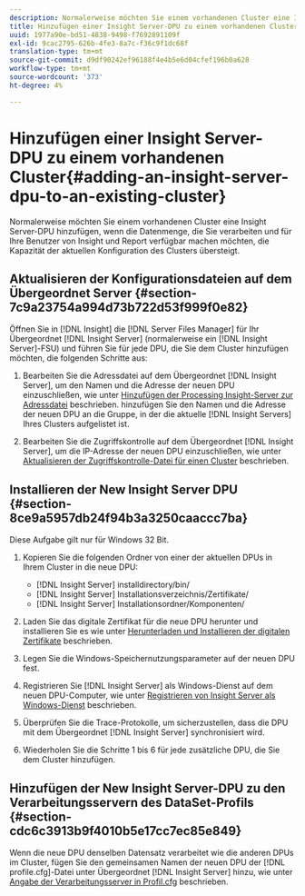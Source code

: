 ```yaml
---
description: Normalerweise möchten Sie einem vorhandenen Cluster eine Insight Server-DPU hinzufügen, wenn die Datenmenge, die Sie verarbeiten und für Ihre Benutzer von Insight und Report verfügbar machen möchten, die Kapazität der aktuellen Konfiguration des Clusters übersteigt.
title: Hinzufügen einer Insight Server-DPU zu einem vorhandenen Cluster
uuid: 1977a90e-bd51-4838-9498-f7692891109f
exl-id: 9cac2795-626b-4fe3-8a7c-f36c9f1dc68f
translation-type: tm+mt
source-git-commit: d9df90242ef96188f4e4b5e6d04cfef196b0a628
workflow-type: tm+mt
source-wordcount: '373'
ht-degree: 4%

---
```


# Hinzufügen einer Insight Server-DPU zu einem vorhandenen Cluster{#adding-an-insight-server-dpu-to-an-existing-cluster}

Normalerweise möchten Sie einem vorhandenen Cluster eine Insight Server-DPU hinzufügen, wenn die Datenmenge, die Sie verarbeiten und für Ihre Benutzer von Insight und Report verfügbar machen möchten, die Kapazität der aktuellen Konfiguration des Clusters übersteigt.

## Aktualisieren der Konfigurationsdateien auf dem Übergeordnet Server {#section-7c9a23754a994d73b722d53f999f0e82}

Öffnen Sie in [!DNL Insight] die [!DNL Server Files Manager] für Ihr Übergeordnet [!DNL Insight Server] (normalerweise ein [!DNL Insight Server]-FSU) und führen Sie für jede DPU, die Sie dem Cluster hinzufügen möchten, die folgenden Schritte aus:

1. Bearbeiten Sie die Adressdatei auf dem Übergeordnet [!DNL Insight Server], um den Namen und die Adresse der neuen DPU einzuschließen, wie unter [Hinzufügen der Processing Insight-Server zur Adressdatei](../../../../../home/c-inst-svr/c-install-ins-svr/c-ins-svr-clstrs/c-inst-ins-svr-clstr/c-inst-proc-clstr/c-config-mstr-ins-svr-clstr.md#section-2fe5298180164e8dbaa59ea6b6ff682d) beschrieben. hinzufügen Sie den Namen und die Adresse der neuen DPU an die Gruppe, in der die aktuelle [!DNL Insight Servers] Ihres Clusters aufgelistet ist.

1. Bearbeiten Sie die Zugriffskontrolle auf dem Übergeordnet [!DNL Insight Server], um die IP-Adresse der neuen DPU einzuschließen, wie unter [Aktualisieren der Zugriffskontrolle-Datei für einen Cluster](../../../../../home/c-inst-svr/c-install-ins-svr/c-ins-svr-clstrs/c-inst-ins-svr-clstr/c-inst-proc-clstr/c-config-mstr-ins-svr-clstr.md#section-fce1367d92a445168c35e9ca506e7d6b) beschrieben.

## Installieren der New Insight Server DPU {#section-8ce9a5957db24f94b3a3250caaccc7ba}

Diese Aufgabe gilt nur für Windows 32 Bit.

1. Kopieren Sie die folgenden Ordner von einer der aktuellen DPUs in Ihrem Cluster in die neue DPU:

   * [!DNL Insight Server] installdirectory/bin/
   * [!DNL Insight Server] Installationsverzeichnis/Zertifikate/
   * [!DNL Insight Server] Installationsordner/Komponenten/

1. Laden Sie das digitale Zertifikat für die neue DPU herunter und installieren Sie es wie unter [Herunterladen und Installieren der digitalen Zertifikate](../../../../../home/c-inst-svr/c-install-ins-svr/t-install-proc-inst-svr-dpu/c-dnld-dgtl-cert/c-dnld-dgtl-cert.md#concept-4f79c240492f4e52b6375b4b3bbefa17) beschrieben.
1. Legen Sie die Windows-Speichernutzungsparameter auf der neuen DPU fest.
1. Registrieren Sie [!DNL Insight Server] als Windows-Dienst auf dem neuen DPU-Computer, wie unter [Registrieren von Insight Server als Windows-Dienst](../../../../../home/c-inst-svr/c-install-ins-svr/t-install-proc-inst-svr-dpu/c-reg-wdws-svc.md#concept-f2c7aa891d544a2595aa01d0d796a540) beschrieben.

1. Überprüfen Sie die Trace-Protokolle, um sicherzustellen, dass die DPU mit dem Übergeordnet [!DNL Insight Server] synchronisiert wird.
1. Wiederholen Sie die Schritte 1 bis 6 für jede zusätzliche DPU, die Sie dem Cluster hinzufügen.

## Hinzufügen der New Insight Server-DPU zu den Verarbeitungsservern des DataSet-Profils {#section-cdc6c3913b9f4010b5e17cc7ec85e849}

Wenn die neue DPU denselben Datensatz verarbeitet wie die anderen DPUs im Cluster, fügen Sie den gemeinsamen Namen der neuen DPU der [!DNL profile.cfg]-Datei unter Übergeordnet [!DNL Insight Server] hinzu, wie unter [Angabe der Verarbeitungsserver in Profil.cfg](../../../../../home/c-inst-svr/c-install-ins-svr/c-ins-svr-clstrs/c-inst-ins-svr-clstr/c-inst-proc-clstr/c-config-prof-run-clstr.md#section-99664e072c21462f91fbafb6d893fcf9) beschrieben.
